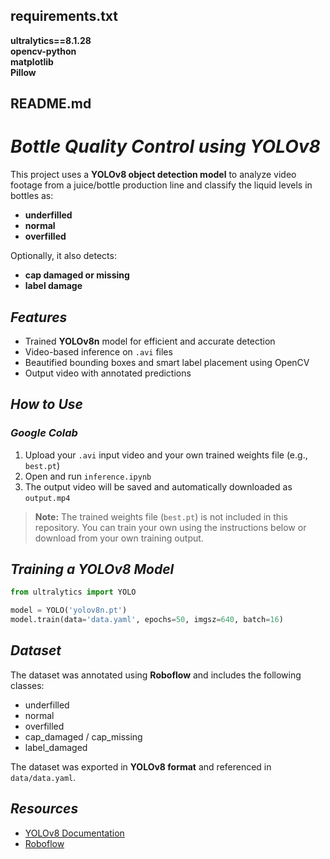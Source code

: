 requirements.txt
----------------
**ultralytics==8.1.28**  
**opencv-python**  
**matplotlib**  
**Pillow**


README.md
---------

# **_Bottle Quality Control using YOLOv8_**

This project uses a **YOLOv8 object detection model** to analyze video footage from a juice/bottle production line and classify the liquid levels in bottles as:
- **underfilled**
- **normal**
- **overfilled**

Optionally, it also detects:
- **cap damaged or missing**
- **label damage**

## **_Features_**

- Trained **YOLOv8n** model for efficient and accurate detection
- Video-based inference on `.avi` files
- Beautified bounding boxes and smart label placement using OpenCV
- Output video with annotated predictions

## **_How to Use_**

### _Google Colab_

1. Upload your `.avi` input video and your own trained weights file (e.g., `best.pt`)  
2. Open and run `inference.ipynb`  
3. The output video will be saved and automatically downloaded as `output.mp4`

> **Note:** The trained weights file (`best.pt`) is not included in this repository. You can train your own using the instructions below or download from your own training output.

## **_Training a YOLOv8 Model_**

```python
from ultralytics import YOLO

model = YOLO('yolov8n.pt')
model.train(data='data.yaml', epochs=50, imgsz=640, batch=16)
```

## **_Dataset_**

The dataset was annotated using **Roboflow** and includes the following classes:
- underfilled
- normal
- overfilled
- cap_damaged / cap_missing
- label_damaged

The dataset was exported in **YOLOv8 format** and referenced in `data/data.yaml`.

## **_Resources_**

- [YOLOv8 Documentation](https://docs.ultralytics.com/)
- [Roboflow](https://roboflow.com)
